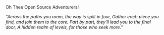 
Oh Thee Open Source Adventurers!

_"Across the paths you roam, the way is split in four,
Gather each piece you find, and join them to the core.
Part by part, they’ll lead you to the final door,
A hidden realm of levels, for those who seek more."_
